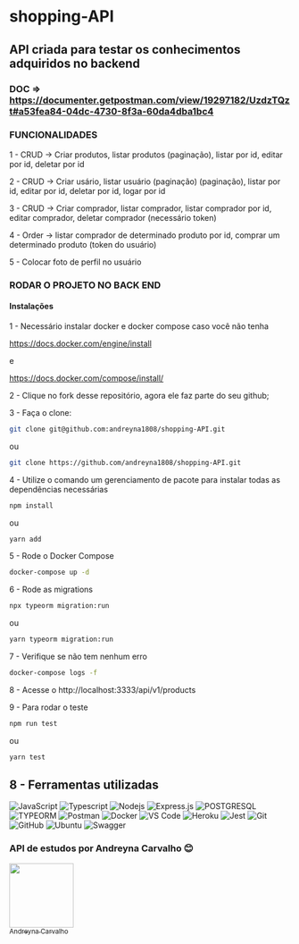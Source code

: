 # shopping-API

## API criada para testar os conhecimentos adquiridos no backend

### DOC => https://documenter.getpostman.com/view/19297182/UzdzTQzt#a53fea84-04dc-4730-8f3a-60da4dba1bc4

### FUNCIONALIDADES

1 - CRUD -> Criar produtos, listar produtos (paginação), listar por id, editar por id, deletar por id

2 - CRUD -> Criar usário, listar usuário  (paginação) (paginação), listar por id, editar por id, deletar por id, logar por id

3 - CRUD -> Criar comprador, listar comprador, listar comprador por id, editar comprador, deletar comprador (necessário token)

4 - Order -> listar comprador de determinado produto por id, comprar um determinado produto (token do usuário)

5 - Colocar foto de perfil no usuário

### RODAR O PROJETO NO BACK END

#### Instalações

1 - Necessário instalar docker e docker compose caso você não tenha

https://docs.docker.com/engine/install

e

https://docs.docker.com/compose/install/

2 - Clique no fork desse repositório, agora ele faz parte do seu github;

3 - Faça o clone:

```bash
git clone git@github.com:andreyna1808/shopping-API.git
```

ou

```bash
git clone https://github.com/andreyna1808/shopping-API.git
```

4 - Utilize o comando um gerenciamento de pacote para instalar todas as dependências necessárias

```bash
npm install
```

ou

```bash
yarn add
```

5 - Rode o Docker Compose

```bash
docker-compose up -d
```

6 - Rode as migrations

```bash
npx typeorm migration:run
```

ou

```bash
yarn typeorm migration:run
```

7 - Verifique se não tem nenhum erro

```bash
docker-compose logs -f
```

8 - Acesse o http://localhost:3333/api/v1/products

9 - Para rodar o teste

```bash
npm run test
```

ou

```bash
yarn test
```

## 8 - Ferramentas utilizadas

![JavaScript](https://img.shields.io/badge/javascript-%23323330.svg?style=for-the-badge&logo=javascript&logoColor=%23F7DF1E)
![Typescript](https://img.shields.io/badge/typescript-3178C6.svg?style=for-the-badge&logo=typescript&logoColor=white)
![Nodejs](https://img.shields.io/badge/node.js-339933.svg?style=for-the-badge&logo=nodedotjs&logoColor=white)
![Express.js](https://img.shields.io/badge/express.js-%23404d59.svg?style=for-the-badge&logo=express&logoColor=%2361DAFB)
![POSTGRESQL](https://img.shields.io/badge/postgres-%23007ACC.svg?style=for-the-badge&logo=postgresql&logoColor=white)
![TYPEORM](https://img.shields.io/badge/typeorm-6DA55F?style=for-the-badge&logo=typeorm&logoColor=purple%27%3E)
![Postman](https://img.shields.io/badge/postman-FF6C37.svg?style=for-the-badge&logo=postman&logoColor=white)
![Docker](https://img.shields.io/badge/docker-2496ED.svg?style=for-the-badge&logo=docker&logoColor=white)
![VS Code](https://img.shields.io/badge/vscode-007ACC.svg?style=for-the-badge&logo=visualstudiocode&logoColor=white)
![Heroku](https://img.shields.io/badge/heroku-430098.svg?style=for-the-badge&logo=heroku&logoColor=white)
![Jest](https://img.shields.io/badge/jest-white.svg?style=for-the-badge&logo=jest&logoColor=critical)
![Git](https://img.shields.io/badge/Git-F05032?style=for-the-badge&logo=git&logoColor=white)
![GitHub](https://img.shields.io/badge/github-white?style=for-the-badge&logo=github&logoColor=black)
![Ubuntu](https://img.shields.io/badge/ubuntu-E95420.svg?style=for-the-badge&logo=ubuntu&logoColor=white)
![Swagger](https://img.shields.io/badge/swagger-00000?style=for-the-badge&logo=swagger&logoColor=black)

### API de estudos por Andreyna Carvalho 😊
[<img src="https://avatars.githubusercontent.com/u/87716793?v=4" width=115><br><sub>Andreyna Carvalho</sub>](https://github.com/andreyna1808)
